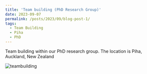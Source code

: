 ```yaml
---
title: 'Team building (PhD Research Group)'
date: 2023-09-07
permalink: /posts/2023/09/blog-post-1/
tags:
  - Team Building
  - Piha
  - PhD
---
```


Team building within our PhD research group. The location is Piha, Auckland, New Zealand

![teambuilding](https://leo06051212.github.io/images/IMG_1632.JPG)
